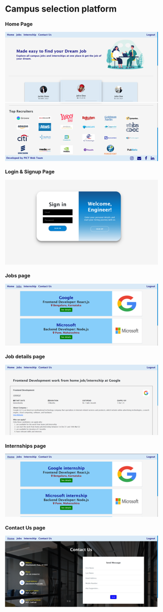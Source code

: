# Campus selection platform

### Home Page 
![](./Screenshots/Home_page1.PNG)
![](./Screenshots/Home_page2.PNG)

### Login & Signup Page 

![](./Screenshots/LoginSignup.PNG)

### Jobs page

![](./Screenshots/Jobs.PNG)

### Job details page

![](./Screenshots/JobDetails.PNG)

### Internships page

![](./Screenshots/Internships.PNG)

### Contact Us page

![](./Screenshots/Contactus.PNG)